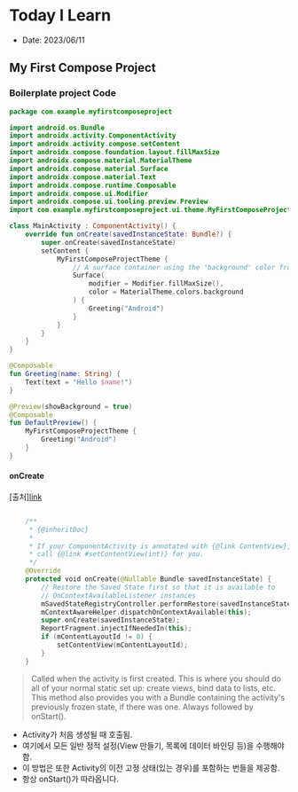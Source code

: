 # Today I Learn

- Date: 2023/06/11

## My First Compose Project

### Boilerplate project Code


```kotlin
package com.example.myfirstcomposeproject

import android.os.Bundle
import androidx.activity.ComponentActivity
import androidx.activity.compose.setContent
import androidx.compose.foundation.layout.fillMaxSize
import androidx.compose.material.MaterialTheme
import androidx.compose.material.Surface
import androidx.compose.material.Text
import androidx.compose.runtime.Composable
import androidx.compose.ui.Modifier
import androidx.compose.ui.tooling.preview.Preview
import com.example.myfirstcomposeproject.ui.theme.MyFirstComposeProjectTheme

class MainActivity : ComponentActivity() {
    override fun onCreate(savedInstanceState: Bundle?) {
        super.onCreate(savedInstanceState)
        setContent {
            MyFirstComposeProjectTheme {
                // A surface container using the 'background' color from the theme
                Surface(
                    modifier = Modifier.fillMaxSize(),
                    color = MaterialTheme.colors.background
                ) {
                    Greeting("Android")
                }
            }
        }
    }
}

@Composable
fun Greeting(name: String) {
    Text(text = "Hello $name!")
}

@Preview(showBackground = true)
@Composable
fun DefaultPreview() {
    MyFirstComposeProjectTheme {
        Greeting("Android")
    }
}
```

#### onCreate

[출처][link](https://developer.android.com/reference/kotlin/android/app/Activity)

```kotlin

    /**
     * {@inheritDoc}
     *
     * If your ComponentActivity is annotated with {@link ContentView}, this will
     * call {@link #setContentView(int)} for you.
     */
    @Override
    protected void onCreate(@Nullable Bundle savedInstanceState) {
        // Restore the Saved State first so that it is available to
        // OnContextAvailableListener instances
        mSavedStateRegistryController.performRestore(savedInstanceState);
        mContextAwareHelper.dispatchOnContextAvailable(this);
        super.onCreate(savedInstanceState);
        ReportFragment.injectIfNeededIn(this);
        if (mContentLayoutId != 0) {
            setContentView(mContentLayoutId);
        }
    }

```

> Called when the activity is first created. This is where you should do all of your normal static set up: create views, bind data to lists, etc. This method also provides you with a Bundle containing the activity's previously frozen state, if there was one.
Always followed by onStart().

*  Activity가 처음 생성될 때 호출됨.
*  여기에서 모든 일반 정적 설정(View 만들기, 목록에 데이터 바인딩 등)을 수행해야 함. 
* 이 방법은 또한 Activity의 이전 고정 상태(있는 경우)를 포함하는 번들을 제공함.
* 항상 onStart()가 따라옵니다.
